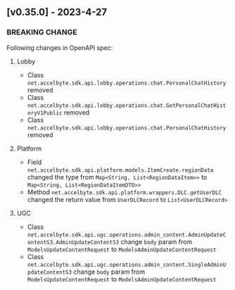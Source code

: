 <a name="v0.34.0"></a>
## [v0.35.0] - 2023-4-27

### BREAKING CHANGE

Following changes in OpenAPI spec:

1. Lobby
   - Class `net.accelbyte.sdk.api.lobby.operations.chat.PersonalChatHistory` removed
   - Class `net.accelbyte.sdk.api.lobby.operations.chat.GetPersonalChatHistoryV1Public` removed
   - Class `net.accelbyte.sdk.api.lobby.operations.chat.PersonalChatHistory` removed

2. Platform

   - Field `net.accelbyte.sdk.api.platform.models.ItemCreate.regionData` changed the type from `Map<String, List<RegionDataItem>>` to `Map<String, List<RegionDataItemDTO>>`
   - Method `net.accelbyte.sdk.api.platform.wrappers.DLC.getUserDLC` changed the return value from `UserDLCRecord` to `List<UserDLCRecord>`

3. UGC

   - Class `net.accelbyte.sdk.api.ugc.operations.admin_content.AdminUpdateContentS3.AdminUpdateContentS3` change `body` param from `ModelsUpdateContentRequest` to `ModelsAdminUpdateContentRequest`
   - Class `net.accelbyte.sdk.api.ugc.operations.admin_content.SingleAdminUpdateContentS3` change `body` param from `ModelsUpdateContentRequest` to `ModelsAdminUpdateContentRequest`
